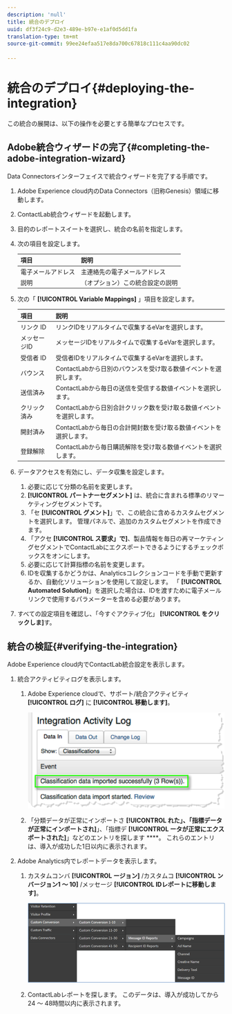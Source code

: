 ```yaml
---
description: 'null'
title: 統合のデプロイ
uuid: df3f24c9-d2e3-489e-b97e-e1af0d5dd1fa
translation-type: tm+mt
source-git-commit: 99ee24efaa517e8da700c67818c111c4aa90dc02

---
```



# 統合のデプロイ{#deploying-the-integration}

この統合の展開は、以下の操作を必要とする簡単なプロセスです。

## Adobe統合ウィザードの完了{#completing-the-adobe-integration-wizard}

Data Connectorsインターフェイスで統合ウィザードを完了する手順です。

1. Adobe Experience cloud内のData Connectors（旧称Genesis）領域に移動します。
1. ContactLab統合ウィザードを起動します。
1. 目的のレポートスイートを選択し、統合の名前を指定します。
1. 次の項目を設定します。

   | 項目 | 説明 |
   |---|---|
   | 電子メールアドレス | 主連絡先の電子メールアドレス |
   | 説明 | （オプション）この統合設定の説明 |

1. 次の「 **[!UICONTROL Variable Mappings]** 」項目を設定します。

   | 項目 | 説明 |
   |---|---|
   | リンク ID | リンクIDをリアルタイムで収集するeVarを選択します。 |
   | メッセージID | メッセージIDをリアルタイムで収集するeVarを選択します。 |
   | 受信者 ID | 受信者IDをリアルタイムで収集するeVarを選択します。 |
   | バウンス | ContactLabから日別のバウンスを受け取る数値イベントを選択します。 |
   | 送信済み | ContactLabから毎日の送信を受信する数値イベントを選択します。 |
   | クリック済み | ContactLabから日別合計クリック数を受け取る数値イベントを選択します。 |
   | 開封済み | ContactLabから毎日の合計開封数を受け取る数値イベントを選択します。 |
   | 登録解除 | ContactLabから毎日購読解除を受け取る数値イベントを選択します。 |

1. データアクセスを有効にし、データ収集を設定します。
   1. 必要に応じて分類の名前を変更します。
   1. **[!UICONTROL パートナーセグメント]** は、統合に含まれる標準のリマーケティングセグメントです。
   1. 「セ **[!UICONTROL グメント]**」で、この統合に含めるカスタムセグメントを選択します。 管理パネルで、追加のカスタムセグメントを作成できます。
   1. 「アクセ **[!UICONTROL ス要求」で]**、製品情報を毎日の再マーケティングセグメントでContactLabにエクスポートできるようにするチェックボックスをオンにします。
   1. 必要に応じて計算指標の名前を変更します。
   1. IDを収集するかどうかは、Analyticsコレクションコードを手動で更新するか、自動化ソリューションを使用して設定します。 「 **[!UICONTROL Automated Solution]**」を選択した場合は、IDを渡すために電子メールリンクで使用するパラメーターを含める必要があります。
1. すべての設定項目を確認し、「今すぐアクティブ化」 **[!UICONTROL をクリックしま]**&#x200B;す。

## 統合の検証{#verifying-the-integration}

Adobe Experience cloud内でContactLab統合設定を表示します。

1. 統合アクティビティログを表示します。
   1. Adobe Experience cloudで、サポート/統合アクティビティ **[!UICONTROL ログ]** に **[!UICONTROL 移動します]**。

      ![](assets/integration_activity_log.png)

   1. 「分類データが正常にインポートさ **[!UICONTROL れた」、「指標データが正常にインポートされ]**」、「指標デ **[!UICONTROL ータが正常にエクスポートされた]**」などのエントリを探します ****。 これらのエントリは、導入が成功した1日以内に表示されます。
1. Adobe Analytics内でレポートデータを表示します。
   1. カスタムコンバ **[!UICONTROL ージョン]** /カスタムコ **[!UICONTROL ンバージョン1 ～ 10]** /メッセージ **[!UICONTROL IDレポートに移動します]**。

      ![](assets/reporting.png)

   1. ContactLabレポートを探します。 このデータは、導入が成功してから24 ～ 48時間以内に表示されます。
